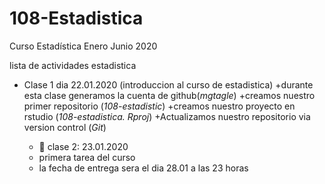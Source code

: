 # 108-Estadistica
Curso Estadística Enero Junio 2020

lista de actividades estadistica

+ Clase 1 dia 22.01.2020 (introduccion al curso de estadistica)
   +durante esta clase generamos la cuenta de github(*mgtagle*)
   +creamos nuestro primer repositorio (*108-estadistic*)
   +creamos nuestro proyecto en rstudio (*108-estadistica. Rproj*)
   +Actualizamos nuestro repositorio via version control (*Git*)
   
   + :paperclip: clase 2: 23.01.2020
   + primera tarea del curso
   + la fecha de entrega sera el dia 28.01 a las 23 horas
